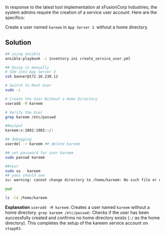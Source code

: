 In response to the latest tool implementation at xFusionCorp Industries, the system admins require the creation of a service user account. Here are the specifics:

Create a user named `kareem` in `App Server 3 `without a home directory.

## Solution
```bash
## using ansible
ansible-playbook -i inventory.ini create_service_user.yml

## Doing it manually
# SSH into App Server 3
ssh banner@172.16.238.12

# Switch to Root User
sudo -i

# Create the User Without a Home Directory
useradd -M kareem

# Verify the User
grep kareem /etc/passwd

##output
kareem:x:1002:1002::/:

## debugging
userdel -r kareem ## delete kareem

## set password for user kareem
sudo passwd kareem

##test
sudo su - kareem
## yous should see
su: warning: cannot change directory to /home/kareem: No such file or directory

pwd

ls -ld /home/kareem


```

**Explanation**
`useradd -M kareem`: Creates a user named `kareem` without a home directory.
`grep kareem /etc/passwd:` Checks if the user has been successfully created and confirms no home directory exists (`:/` as the home directory).
This completes the setup of the kareem service account on `stapp03`.